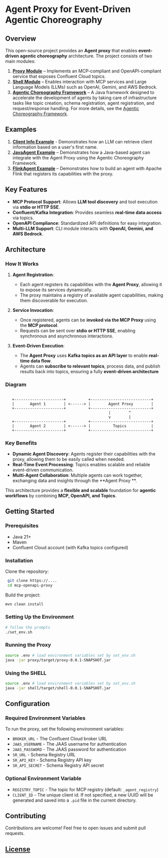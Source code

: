 # Agent Proxy for Event-Driven Agentic Choreography

## Overview

This open-source project provides an **Agent proxy** that enables **event-driven agentic choreography**
architecture. The project consists of two main modules:

1. **[Proxy Module](agent-proxy/README.md)** – Implements an MCP-compliant and OpenAPI-compliant service that exposes
   Confluent Cloud topics.
2. **[Shell Module](shell/README.md)** – Enables interaction with MCP services and Large Language Models (LLMs) such
   as OpenAI, Gemini, and AWS Bedrock.
3. **[Agentic Choreography Framework](frameworks/agent-proxy-framework/README.md)** – A Java framework designed to accelerate the development of agents by taking care
   of infrastructure tasks like topic creation, schema registration, agent registration, and request/response handling.
   For more details, see the [Agentic Choreography Framework](frameworks/java/README.md).

## Examples

1. **[Client Info Example](examples/client_info.md)** - Demonstrates how an LLM can retrieve client information based on
   a user's first name.
2. **[JavaAgent Example](examples/JavaAgent/README.md)** – Demonstrates how a Java-based agent can integrate with the
   Agent Proxy using the Agentic Choreography Framework.
3. **[FlinkAgent Example](examples/FlinkAgent/README.md)** – Demonstrates how to build an agent with Apache Flink that
   registers its capabilities with the proxy.

## Key Features

- **MCP Protocol Support**: Allows **LLM tool discovery** and tool execution via **stdio or HTTP SSE**.
- **Confluent/Kafka Integration**: Provides seamless **real-time data access** via topics.
- **OpenAPI Compliance**: Standardized API definitions for easy integration.
- **Multi-LLM Support**: CLI module interacts with **OpenAI, Gemini, and AWS Bedrock**.

## Architecture

### **How It Works**

1. **Agent Registration**:
    - Each agent registers its capabilities with the **Agent Proxy**, allowing it to expose its services dynamically.
    - The proxy maintains a registry of available agent capabilities, making them discoverable for execution.

2. **Service Invocation**:
    - Once registered, agents can be **invoked via the MCP Proxy** using the **MCP protocol**.
    - Requests can be sent over **stdio or HTTP SSE**, enabling synchronous and asynchronous interactions.

3. **Event-Driven Execution**:
    - The **Agent Proxy** uses **Kafka topics as an API layer** to enable **real-time data flow**.
    - Agents can **subscribe to relevant topics**, process data, and publish results back into topics, ensuring
      a fully **event-driven architecture**

### **Diagram**

```

   +----------------------+          +---------------------------+
   |       Agent 1        | <------> |        Agent Proxy        |
   +----------------------+          +---------------------------+
                                              |        ^
                                              v        |
   +----------------------+          +---------------------------+
   |       Agent 2        | <------> |          Topics           |
   +----------------------+          +---------------------------+
```

### **Key Benefits**

- **Dynamic Agent Discovery**: Agents register their capabilities with the proxy, allowing them to be easily called when
  needed.
- **Real-Time Event Processing**: Topics enables scalable and reliable event-driven communication.
- **Multi-Agent Collaboration**: Multiple agents can work together, exchanging data and insights through the **Agent Proxy
  **.

This architecture provides a **flexible and scalable** foundation for **agentic workflows** by combining **MCP, OpenAPI,
and Topics**.

## Getting Started

### Prerequisites

- Java 21+
- Maven
- Confluent Cloud account (with Kafka topics configured)

### Installation

Clone the repository:

```sh
 git clone https://....
 cd mcp-openapi-proxy
```

Build the project:

```sh
mvn clean install
```

### Setting Up the Environment

```sh
# follow the prompts
./set_env.sh
```

### Running the Proxy

```sh
source .env # load environment variables set by set_env.sh
java -jar proxy/target/proxy-0.0.1-SNAPSHOT.jar
```

### Using the SHELL

```sh
source .env # load environment variables set by set_env.sh
java -jar shell/target/shell-0.0.1-SNAPSHOT.jar
```

## Configuration

### Required Environment Variables

To run the proxy, set the following environment variables:

- `BROKER_URL` - The Confluent Cloud broker URL
- `JAAS_USERNAME` - The JAAS username for authentication
- `JAAS_PASSWORD` - The JAAS password for authentication
- `SR_URL` - Schema Registry URL
- `SR_API_KEY` - Schema Registry API key
- `SR_API_SECRET` - Schema Registry API secret

### Optional Environment Variable

- `REGISTRY_TOPIC` - The topic for MCP registry (default: `_agent_registry`)
- `CLIENT_ID` - The unique client id. If not specified, a new UUID will be generated and saved into a `.pid` file in the current directory.

## Contributing

Contributions are welcome! Feel free to open issues and submit pull requests.

## [License](LICENSE)
